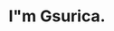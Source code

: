 <header>
    <h1>
        I"m Gsurica.
    </h1>
    <div style="inline-block">
        <a href="https://www.linkedin.com/in/guilherme-surica-747734223/" target="_blank" source="https://img.shields.io/badge/Linkedin-Gsurica-%23ade8f4"><a/>
    </div>    
</header>

